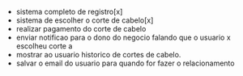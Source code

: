 - sistema completo de registro[x]
- sistema de escolher o corte de cabelo[x]
- realizar pagamento do corte de cabelo
- enviar notificao para o dono do negocio falando que o usuario x escolheu corte a
- mostrar ao usuario historico de cortes de cabelo.
- salvar o email do usuario para quando for fazer o relacionamento